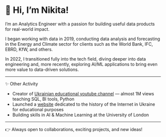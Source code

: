 # 👋 Hi, I’m Nikita!

I’m an Analytics Engineer with a passion for building useful data products for real-world impact. 

I began working with data in 2019, conducting data analysis and forecasting in the Energy and Climate sector for clients such as the World Bank, IFC, EBRD, KfW, and others.

In 2022, I transitioned fully into the tech field, diving deeper into data engineering and, more recently, exploring AI/ML applications to bring even more value to data-driven solutions.

---

✨ Other Activity

* Creator of [Ukrainian educational youtube channel](https://www.youtube.com/@ion_lab) — almost 1M views teaching SQL, BI tools, Python
* Launched a [website](https://uahistory.online/) dedicated to the history of the Internet in Ukraine for educational purposes
* Building skills in AI & Machine Learning at the University of London
  
---

👉 Always open to collaborations, exciting projects, and new ideas!


